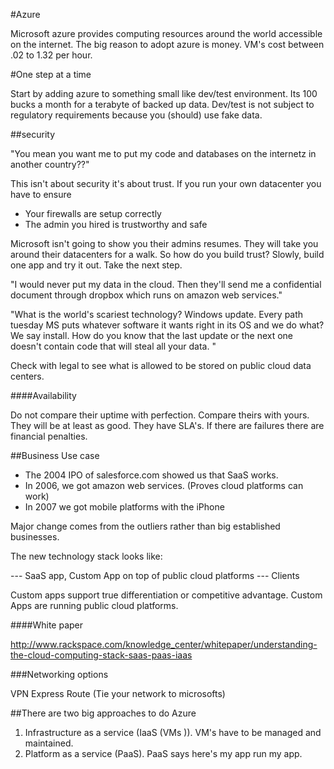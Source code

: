 #Azure

Microsoft azure provides computing resources around the world accessible on the internet.  The big reason to adopt azure is money.  VM's cost between .02 to 1.32 per hour.

#One step at a time

Start by adding azure to something small like dev/test environment.  Its 100 bucks a month for a terabyte of backed up data.  Dev/test is not subject to regulatory requirements because you (should) use fake data.

##security

"You mean you want me to put my code and databases on the internetz in another country??"

This isn't about security it's about trust.  If you run your own datacenter you have to ensure

- Your firewalls are setup correctly
- The admin you hired is trustworthy and safe

Microsoft isn't going to show you their admins resumes.  They will take you around their datacenters for a walk.  So how do you build trust?  Slowly, build one app and try it out.  Take the next step.

"I would never put my data in the cloud.  Then they'll send me a confidential document through dropbox which runs on amazon web services."

"What is the world's scariest technology?  Windows update.  Every path tuesday MS puts whatever software it wants right in its OS and we do what?  We say install.  How do you know that the last update or the next one doesn't contain code that will steal all your data.  "

Check with legal to see what is allowed to be stored on public cloud data centers.

####Availability

Do not compare their uptime with perfection.  Compare theirs with yours.  They will be at least as good.  They have SLA's.  If there are failures there are financial penalties.

##Business Use case

- The 2004 IPO of salesforce.com showed us that SaaS works.  
- In 2006, we got amazon web services.  (Proves cloud platforms can work)
- In 2007 we got mobile platforms with the iPhone

Major change comes from the outliers rather than big established businesses.

The new technology stack looks like:


--- SaaS app, Custom App on top of public cloud platforms
--- Clients

Custom apps support true differentiation or competitive advantage.  Custom Apps are running public cloud platforms.

####White paper

http://www.rackspace.com/knowledge_center/whitepaper/understanding-the-cloud-computing-stack-saas-paas-iaas

###Networking options

VPN
Express Route (Tie your network to microsofts)

##There are two big approaches to do Azure

1. Infrastructure as a service (IaaS (VMs )).  VM's have to be managed and maintained.
2. Platform as a service (PaaS).  PaaS says here's my app run my app.
